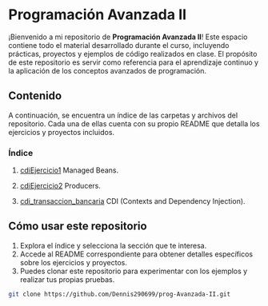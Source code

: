 # Programación Avanzada II

¡Bienvenido a mi repositorio de **Programación Avanzada II**! Este espacio contiene todo el material desarrollado durante el curso, incluyendo prácticas, proyectos y ejemplos de código realizados en clase. El propósito de este repositorio es servir como referencia para el aprendizaje continuo y la aplicación de los conceptos avanzados de programación.

## Contenido

A continuación, se encuentra un índice de las carpetas y archivos del repositorio. Cada una de ellas cuenta con su propio README que detalla los ejercicios y proyectos incluidos.

### Índice
1. [cdiEjercicio1](./cdiEjemplo1) Managed Beans.

2. [cdiEjercicio2](./cdiEjemplo2) Producers.

3. [cdi_transaccion_bancaria](./cdi_transaccion_bancaria) CDI (Contexts and Dependency Injection).

## Cómo usar este repositorio

1. Explora el índice y selecciona la sección que te interesa.
2. Accede al README correspondiente para obtener detalles específicos sobre los ejercicios y proyectos.
3. Puedes clonar este repositorio para experimentar con los ejemplos y realizar tus propias pruebas.

```bash
git clone https://github.com/Dennis290699/prog-Avanzada-II.git
```
